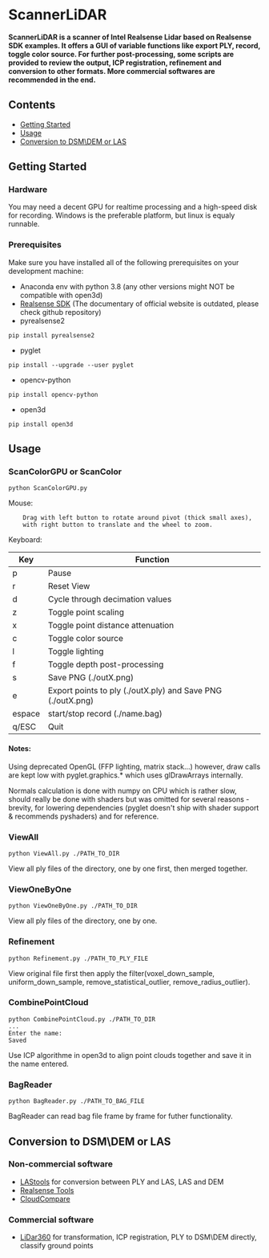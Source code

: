 # ScannerLiDAR

**ScannerLiDAR is a scanner of Intel Realsense Lidar based on Realsense SDK examples. It offers a GUI of variable functions like export PLY, record, toggle color source.
For further post-processing, some scripts are provided to review the output, ICP registration, refinement and conversion to other formats.
More commercial softwares are recommended in the end.**

## Contents

* [Getting Started](#Getting-Started)
* [Usage](#Usage)
* [Conversion to DSM\DEM or LAS](#Conversion-to-DSMDEM-or-LAS)
## Getting Started

### Hardware
You may need a decent GPU for realtime processing and a high-speed disk for recording. Windows is the preferable platform, but linux is equaly runnable.

### Prerequisites
Make sure you have installed all of the following prerequisites on your development machine:
* Anaconda env with python 3.8 (any other versions might NOT be compatible with open3d)
* [Realsense SDK](https://github.com/IntelRealSense/librealsense/releases) (The documentary of official website is outdated, please check github repository)
* pyrealsense2
```
pip install pyrealsense2
```
* pyglet
```
pip install --upgrade --user pyglet
```

* opencv-python
```
pip install opencv-python
```
* open3d
```
pip install open3d
```

## Usage

### ScanColorGPU or ScanColor
```
python ScanColorGPU.py 
```
Mouse:
```
    Drag with left button to rotate around pivot (thick small axes),
    with right button to translate and the wheel to zoom.
```

Keyboard:

| Key    | Function                                                    |
| ------ | ----------------------------------------------------------- |
| p      | Pause                                                       |
| r      | Reset View                                                  |
| d      | Cycle through decimation values                             |
| z      | Toggle point scaling                                        |
| x      | Toggle point distance attenuation                           |
| c      | Toggle color source                                         |
| l      | Toggle lighting                                             |
| f      | Toggle depth post-processing                                |
| s      | Save PNG (./outX.png)                                       |
| e      | Export points to ply (./outX.ply) and Save PNG (./outX.png) |
| espace | start/stop record (./name.bag)                              |
| q/ESC  | Quit                                                        |

#### Notes:

Using deprecated OpenGL (FFP lighting, matrix stack...) however, draw calls
are kept low with pyglet.graphics.* which uses glDrawArrays internally.

Normals calculation is done with numpy on CPU which is rather slow, should really
be done with shaders but was omitted for several reasons - brevity, for lowering
dependencies (pyglet doesn't ship with shader support & recommends pyshaders)
and for reference.

### ViewAll
```
python ViewAll.py ./PATH_TO_DIR
```
View all ply files of the directory, one by one first, then merged together.

### ViewOneByOne
```
python ViewOneByOne.py ./PATH_TO_DIR
```
View all ply files of the directory, one by one.

### Refinement
```
python Refinement.py ./PATH_TO_PLY_FILE
```
View original file first then apply the filter(voxel_down_sample, uniform_down_sample, remove_statistical_outlier, remove_radius_outlier).

### CombinePointCloud
```
python CombinePointCloud.py ./PATH_TO_DIR
...
Enter the name:
Saved
```
Use ICP algorithme in open3d to align point clouds together and save it in the name entered.

### BagReader
```
python BagReader.py ./PATH_TO_BAG_FILE
```
BagReader can read bag file frame by frame for futher functionality.

## Conversion to DSM\DEM or LAS

### Non-commercial software
* [LAStools](https://rapidlasso.com/) for conversion between PLY and LAS, LAS and DEM
* [Realsense Tools](https://github.com/IntelRealSense/librealsense/tree/master/tools)
* [CloudCompare](https://www.danielgm.net/cc/)


### Commercial software
* [LiDar360](https://greenvalleyintl.com/?LiDAR360/) for transformation, ICP registration, PLY to DSM\DEM directly, classify ground points
